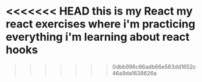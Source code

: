
<<<<<<< HEAD
this is my React my react exercises where i'm practicing everything i'm learning about react hooks
=======
>>>>>>> 0dbb996c86adb66e563dd1652c46a9da1638626a
